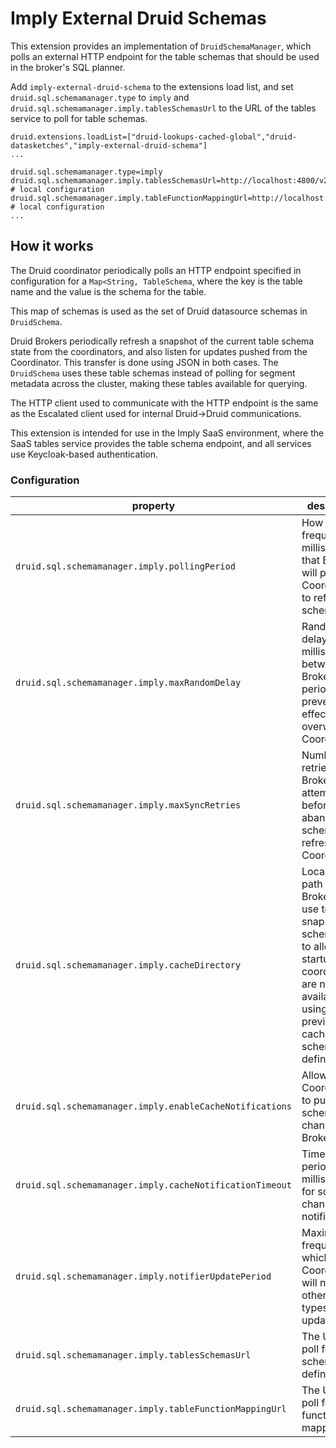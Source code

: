 <!--
  ~ Copyright (c) Imply Data, Inc. All rights reserved.
  ~
  ~ This software is the confidential and proprietary information
  ~ of Imply Data, Inc. You shall not disclose such Confidential
  ~ Information and shall use it only in accordance with the terms
  ~ of the license agreement you entered into with Imply.
  -->

# Imply External Druid Schemas

This extension provides an implementation of `DruidSchemaManager`, which polls an external HTTP endpoint for the 
table schemas that should be used in the broker's SQL planner.

Add `imply-external-druid-schema` to the extensions load list, and set `druid.sql.schemamanager.type` to `imply`
and `druid.sql.schemamanager.imply.tablesSchemasUrl` to the URL of the tables service to poll for table schemas.

```properties
druid.extensions.loadList=["druid-lookups-cached-global","druid-datasketches","imply-external-druid-schema"]
...

druid.sql.schemamanager.type=imply
druid.sql.schemamanager.imply.tablesSchemasUrl=http://localhost:4800/v2/tableSchemas # local configuration
druid.sql.schemamanager.imply.tableFunctionMappingUrl=http://localhost:4800/v2/jobsDML/internal/tableFunctionMapping # local configuration
...
```

## How it works

The Druid coordinator periodically polls an HTTP endpoint specified in configuration for a `Map<String, TableSchema`, where the key is the table name and the value is the schema for the table.

This map of schemas is used as the set of Druid datasource schemas in `DruidSchema`.

Druid Brokers periodically refresh a snapshot of the current table schema state from the coordinators, and also listen for updates pushed from the Coordinator. This transfer is done using JSON in both cases. The `DruidSchema` uses these table schemas instead of polling for segment metadata across the cluster, making these tables available for querying.

The HTTP client used to communicate with the HTTP endpoint is the same as the Escalated client used for internal Druid->Druid communications. 

This extension is intended for use in the Imply SaaS environment, where the SaaS tables service provides the table schema endpoint, and all services use Keycloak-based authentication.

### Configuration
| property | description | default |
| --- | --- | --- |
| `druid.sql.schemamanager.imply.pollingPeriod` | How frequently in milliseconds that Brokers will poll Coordinators to refresh schema state | 60000 |
| `druid.sql.schemamanager.imply.maxRandomDelay` | Random delay in milliseconds between Broker polling period to prevent herd effects from overwhelming Coordinators. | 6000 |
| `druid.sql.schemamanager.imply.maxSyncRetries` | Number of retries Brokers will attempt before abandoning a schema state refresh from Coordinators | 5 |
| `druid.sql.schemamanager.imply.cacheDirectory` | Local disk path which Brokers can use to store a snapshot of schema state, to allow cold startup when coordinators are not available using previously cached schema definitions. | None. |
| `druid.sql.schemamanager.imply.enableCacheNotifications` | Allow Coordinators to push schema changes to Brokers. | true |
| `druid.sql.schemamanager.imply.cacheNotificationTimeout` | Timeout period in milliseconds for schema  change notifications. | 5000 |
| `druid.sql.schemamanager.imply.notifierUpdatePeriod`| Maximum frequency at which the Coordinator will notify other node types of state updates. | 6000 |
| `druid.sql.schemamanager.imply.tablesSchemasUrl` | The URL to poll for table schema definitions. | required property |
| `druid.sql.schemamanager.imply.tableFunctionMappingUrl` | The URL to poll for table function mappings. | required property |
